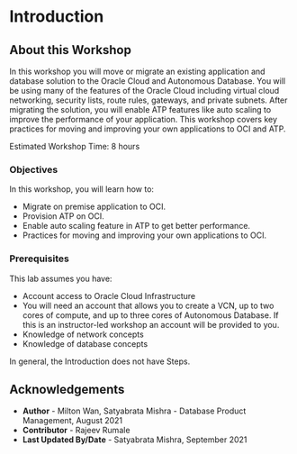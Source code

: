 # Introduction

## About this Workshop

In this workshop you will move or migrate an existing application and database solution to the Oracle Cloud and Autonomous Database. You will be using many of the features of the Oracle Cloud including virtual cloud networking, security lists, route rules, gateways, and private subnets. After migrating the solution, you will enable ATP features like auto scaling to improve the performance of your application. This workshop covers key practices for moving and improving your own applications to OCI and ATP.

Estimated Workshop Time: 8 hours


### Objectives

In this workshop, you will learn how to:
* Migrate on premise application to OCI.
* Provision ATP on OCI.
* Enable auto scaling feature in ATP to get better performance.
* Practices for moving and improving your own applications to OCI.

### Prerequisites

This lab assumes you have:

* Account access to Oracle Cloud Infrastructure
* You will need an account that allows you to create a VCN, up to two cores of compute, and up to three cores of Autonomous Database. If this is an instructor-led workshop an account will be provided to you.
* Knowledge of network concepts
* Knowledge of database concepts

In general, the Introduction does not have Steps.



## Acknowledgements
* **Author** - Milton Wan, Satyabrata Mishra - Database Product Management, August 2021
* **Contributor** -  Rajeev Rumale
* **Last Updated By/Date** - Satyabrata Mishra, September 2021
